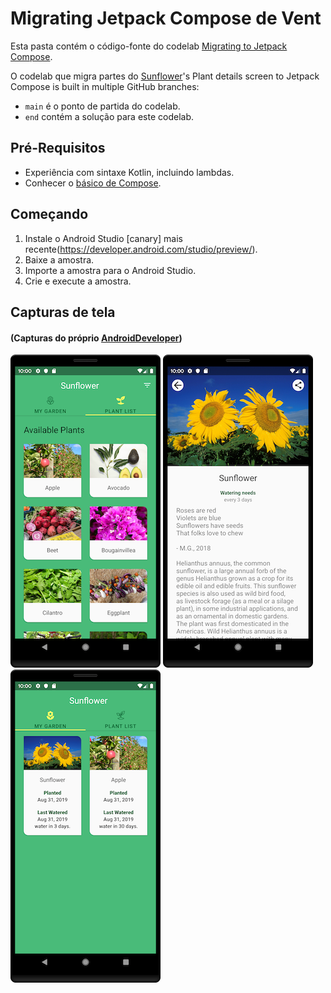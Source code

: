 # Migrating Jetpack Compose de Vent

Esta pasta contém o código-fonte do codelab [Migrating to Jetpack Compose](https://developer.android.com/codelabs/jetpack-compose-migration).

O codelab que migra partes do [Sunflower](https://github.com/android/sunflower)'s Plant
details screen to Jetpack Compose is built in multiple GitHub branches:

* `main` é o ponto de partida do codelab.
* `end` contém a solução para este codelab.

## Pré-Requisitos
* Experiência com sintaxe Kotlin, incluindo lambdas.
* Conhecer o [básico de Compose](https://developer.android.com/codelabs/jetpack-compose-basics/).

## Começando
1. Instale o Android Studio [canary] mais recente(https://developer.android.com/studio/preview/).
2. Baixe a amostra.
3. Importe a amostra para o Android Studio.
4. Crie e execute a amostra.


## Capturas de tela
#### (Capturas do próprio [AndroidDeveloper](https://developer.android.com/?hl=pt-br))
![Lista de plantas](screenshots/phone_plant_list.png "Uma lista de plantas")
![Detalhes da planta](screenshots/phone_plant_detail.png "Detalhes de uma planta específica")
![My garden](screenshots/phone_my_garden.png "Plantas que foram adicionadas ao seu jardim")
